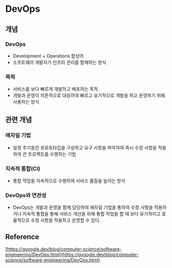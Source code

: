 # DevOps

## 개념

### DevOps

- Development + Operations 합성어
- 소프트웨어 개발자가 인프라 관리를 함께하는 방식

### 목적

- 서비스를 보다 빠르게 개발하고 배포하는 목적
- 개발과 운영이 의존적으로 대응하여 빠르고 유기적으로 개발을 하고 운영하기 위해 사용하는 방식

## 관련 개념

### 애자일 기법

- 일정 주기동안 프로토타입을 구성하고 요구 사항을 파악하여 즉시 수정 사항을 적용하여 큰 프로젝트를 수행하는 기법

### 지속적 통합(CI)

- 통합 작업을 지속적으로 수행하여 서비스 품질을 높이는 방식

### DevOps와 연관성

- DevOps는 개발과 운영을 함께 담당하여 애자일 기법을 통하여 수정 사항을 적용하거나 지속적 통합을 통해 서비스 개선을 위해 통합 작업을 할 때 보다 유기적이고 효율적으로 수정 사항을 적용하고 운영할 수 있다.

## Reference

[https://gyoogle.dev/blog/computer-science/software-engineering/DevOps.html](https://gyoogle.dev/blog/computer-science/software-engineering/DevOps.html)